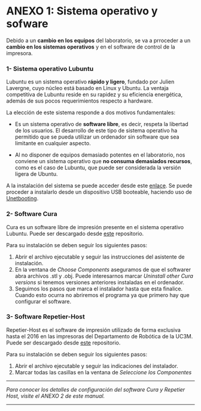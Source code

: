 # ANEXO 1: Sistema operativo y sofware

Debido a un **cambio en los equipos** del laboratorio, se va a prroceder a un **cambio en los sistemas operativos** y en el software de control de la impresora.


### 1- Sistema operativo Lubuntu
Lubuntu es un sistema operativo **rápido y ligero**, fundado por Julien Lavergne, cuyo núcleo está basado en Linux y Ubuntu. La ventaja competitiva de Lubuntu reside en su rapidez y su eficiencia energética, además de sus pocos requerimientos respecto a  hardware.

La elección de este sistema responde a dos motivos fundamentales:

* Es un sistema operativo de **software libre**, es decir, respeta la libertad de los usuarios. El desarrollo de este tipo de sistema operativo ha permitido que se pueda utilizar un ordenador sin software que sea limitante en cualquier aspecto.

* Al no disponer de equipos demasiado potentes en el laboratorio, nos conviene un sistema operativo que **no consuma demasiados recursos**, como es el caso de Lubuntu, que puede ser considerada la versión ligera de Ubuntu.

A la instalación del sistema se puede acceder desde este [enlace](http://lubuntu.net/). Se puede proceder a instalarlo desde un dispositivo USB booteable, haciendo uso de [Unetbooting](https://unetbootin.github.io/).


### 2- Software Cura

Cura es un software libre de impresión presente en el sistema operativo Lubuntu. Puede ser descargado desde [este](https://github.com/tumaker/Printing_software) repositorio.

Para su instalación se deben seguir los siguientes pasos:

1. Abrir el archivo ejecutable y seguir las instrucciones del asistente de instalación.
2. En la ventana de *Choose Components* aseguramos de que el softwarer abra archivos .stl y .obj. Puede interesarnos marcar *Uninstall other Cura versions* si tenemos versiones anteriores instaladas en el ordenador.
3. Seguimos los pasos que marca el instalador hasta que esta finalice. Cuando esto ocurra no abriremos el programa ya que primero hay que configurar el software.


### 3- Software Repetier-Host

Repetier-Host es el software de impresión utilizado de forma exclusiva hasta el 2016 en las impresoras del Departamento de Robótica de la UC3M. Puede ser descargado desde [este](https://github.com/tumaker/Printing_software) repositorio.

Para su instalación se deben seguir los siguientes pasos:

1. Abrir el archivo ejecutable y seguir las indicaciones del instalador.
2. Marcar todas las casillas en la ventana de *Seleccione los Componentes*




---

*Para conocer los detalles de configuración del software Cura y Repetier Host, visite el ANEXO 2 de este manual.*


---



